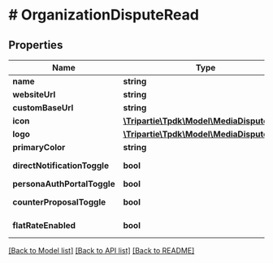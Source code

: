 # # OrganizationDisputeRead

## Properties

Name | Type | Description | Notes
------------ | ------------- | ------------- | -------------
**name** | **string** |  | [optional]
**websiteUrl** | **string** |  | [optional]
**customBaseUrl** | **string** |  | [optional]
**icon** | [**\Tripartie\Tpdk\Model\MediaDisputeRead**](MediaDisputeRead.md) |  | [optional]
**logo** | [**\Tripartie\Tpdk\Model\MediaDisputeRead**](MediaDisputeRead.md) |  | [optional]
**primaryColor** | **string** |  | [optional]
**directNotificationToggle** | **bool** |  | [default to true]
**personaAuthPortalToggle** | **bool** |  |
**counterProposalToggle** | **bool** |  | [default to true]
**flatRateEnabled** | **bool** |  | [optional] [readonly]

[[Back to Model list]](../../README.md#models) [[Back to API list]](../../README.md#endpoints) [[Back to README]](../../README.md)

